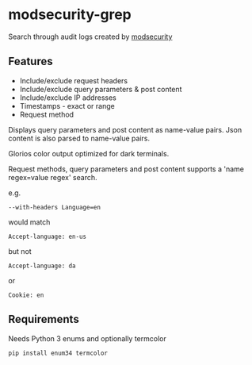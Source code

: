 # modsecurity-grep

Search through audit logs created by [modsecurity](https://www.modsecurity.org/)

## Features

- Include/exclude request headers
- Include/exclude query parameters & post content
- Include/exclude IP addresses
- Timestamps - exact or range
- Request method

Displays query parameters and post content as name-value pairs. Json content is also parsed to name-value pairs.

Glorios color output optimized for dark terminals.


Request methods, query parameters and post content supports a 'name regex=value regex' search.

e.g. 

`--with-headers Language=en`

would match 

`Accept-language: en-us`

but not

`Accept-language: da`

or

`Cookie: en`


## Requirements 

Needs Python 3 enums and optionally termcolor

`pip install enum34 termcolor` 



